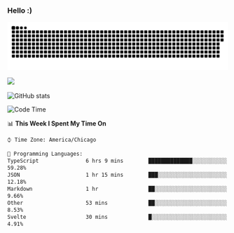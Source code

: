 ### Hello :)

<a href="https://github.com/tomondre"><img src="contributions.svg"></a>

<img width="100px" src="https://hits-app.vercel.app/hits?url=https%3A%2F%2Fgithub.com%2Fneverabsolute" />

![GitHub stats](https://github-readme-stats.vercel.app/api?username=neverabsolute&count_private=true&include_all_commits=true&bg_color=0D1117&text_color=F3F3F3&title_color=E1E1E1&hide_border=true)

<!--START_SECTION:waka-->
![Code Time](http://img.shields.io/badge/Code%20Time-0%20secs-blue)

📊 **This Week I Spent My Time On** 

```text
⌚︎ Time Zone: America/Chicago

💬 Programming Languages: 
TypeScript               6 hrs 9 mins        ██████████████░░░░░░░░░░░   59.28% 
JSON                     1 hr 15 mins        ███░░░░░░░░░░░░░░░░░░░░░░   12.18% 
Markdown                 1 hr                ██░░░░░░░░░░░░░░░░░░░░░░░   9.66% 
Other                    53 mins             ██░░░░░░░░░░░░░░░░░░░░░░░   8.53% 
Svelte                   30 mins             █░░░░░░░░░░░░░░░░░░░░░░░░   4.91%

```


<!--END_SECTION:waka-->
